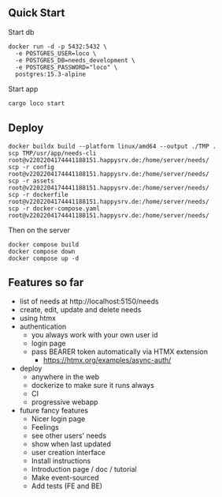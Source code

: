 ## Quick Start
Start db

```
docker run -d -p 5432:5432 \
  -e POSTGRES_USER=loco \
  -e POSTGRES_DB=needs_development \
  -e POSTGRES_PASSWORD="loco" \
  postgres:15.3-alpine
```

Start app
```sh
cargo loco start
```

## Deploy
```
docker buildx build --platform linux/amd64 --output ./TMP .
scp TMP/usr/app/needs-cli  root@v2202204174441188151.happysrv.de:/home/server/needs/
scp -r config  root@v2202204174441188151.happysrv.de:/home/server/needs/
scp -r assets  root@v2202204174441188151.happysrv.de:/home/server/needs/
scp -r dockerfile  root@v2202204174441188151.happysrv.de:/home/server/needs/
scp -r docker-compose.yaml  root@v2202204174441188151.happysrv.de:/home/server/needs/

```

Then on the server
```
docker compose build
docker compose down
docker compose up -d
```

## Features so far
* list of needs at http://localhost:5150/needs
* create, edit, update and delete needs
* using htmx
* authentication
  * you always work with your own user id
  * login page
  * pass BEARER token automatically via HTMX extension
    * https://htmx.org/examples/async-auth/
* deploy
  * anywhere in the web
  * dockerize to make sure it runs always
  * CI
  * progressive webapp
* future fancy features
  * Nicer login page
  * Feelings
  * see other users' needs
  * show when last updated
  * user creation interface
  * Install instructions
  * Introduction page / doc / tutorial
  * Make event-sourced
  * Add tests (FE and BE)
